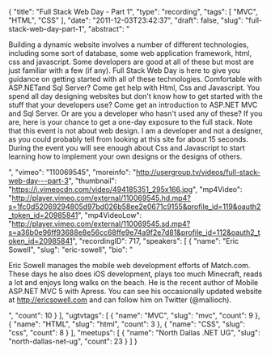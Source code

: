 {
  "title": "Full Stack Web Day - Part 1",
  "type": "recording",
  "tags": [
    "MVC",
    "HTML",
    "CSS"
  ],
  "date": "2011-12-03T23:42:37",
  "draft": false,
  "slug": "full-stack-web-day-part-1",
  "abstract": "<p>Building a dynamic website involves a number of different technologies, including some sort of database, some web application framework, html, css and javascript. Some developers are good at all of these but most are just familiar with a few (if any). Full Stack Web Day is here to give you guidance on getting started with all of these technologies. Comfortable with ASP.NETand Sql Server? Come get help with Html, Css and Javascript. You spend all day designing websites but don't know how to get started with the stuff that your developers use? Come get an introduction to ASP.NET MVC and Sql Server. Or are you a developer who hasn't used any of these? If you are, here is your chance to get a one-day exposure to the full stack. Note that this event is not about web design. I am a developer and not a designer, as you could probably tell from looking at this site for about 15 seconds. During the event you will see enough about Css and Javascript to start learning how to implement your own designs or the designs of others.</p>",
  "vimeo": "110069545",
  "moreinfo": "http://usergroup.tv/videos/full-stack-web-day---part-3",
  "thumbnail": "https://i.vimeocdn.com/video/494185351_295x166.jpg",
  "mp4Video": "http://player.vimeo.com/external/110069545.hd.mp4?s=1fc0d52069294805d97bd026b58ee2e0671c9155&profile_id=119&oauth2_token_id=20985841",
  "mp4VideoLow": "http://player.vimeo.com/external/110069545.sd.mp4?s=a36b0e96ff93688e8e56cc68ffe9e74a9f2e7d81&profile_id=112&oauth2_token_id=20985841",
  "recordingID": 717,
  "speakers": [
    {
      "name": "Eric Sowell",
      "slug": "eric-sowell",
      "bio": "<p>Eric Sowell manages the mobile web development efforts of Match.com. These days he also does iOS development, plays too much Minecraft, reads a lot and enjoys long walks on the beach. He is the recent author of Mobile ASP.NET MVC 5 with Apress. You can see his occasionally updated website at http://ericsowell.com and can follow him on Twitter (@mallioch).</p>",
      "count": 10
    }
  ],
  "ugtvtags": [
    {
      "name": "MVC",
      "slug": "mvc",
      "count": 9
    },
    {
      "name": "HTML",
      "slug": "html",
      "count": 3
    },
    {
      "name": "CSS",
      "slug": "css",
      "count": 8
    }
  ],
  "meetups": [
    {
      "name": "North Dallas .NET UG",
      "slug": "north-dallas-net-ug",
      "count": 23
    }
  ]
}